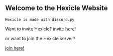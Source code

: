 ## Welcome to the Hexicle Website 
`Hexicle is made with discord.py`


Want to invite Hexicle?
[invite here!](https://discordapp.com/oauth2/authorize?client_id=296902139790491650&scope=bot)

or want to join the Hexicle server?

[join here!](https://discord.gg/5kQ8JTX)

